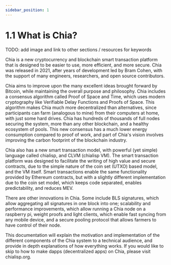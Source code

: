```yaml
---
sidebar_position: 1
---
```


# 1.1 What is Chia?

TODO: add image and link to other sections / resources for keywords

Chia is a new cryptocurrency and blockchain smart transaction platform that is designed to be easier to use,
more efficient, and more secure. Chia was released in 2021, after years of development led by Bram Cohen, with the support
of many engineers, researchers, and open source contributors.

Chia aims to improve upon the many excellent ideas brought forward by Bitcoin, while maintaining the overall purpose
and philosophy. Chia includes a consensus algorithm called Proof of Space and Time, which uses modern 
cryptography like Verifiable Delay Functions and Proofs of Space. This algorithm makes Chia much more decentralized than
alternatives, since participants can farm (analogous to mine) from their computers at home, with just some hard drives.
Chia has hundreds of thousands of full nodes securing the system, more than any other blockchain, and a healthy
ecosystem of pools. This new consensus has a much lower energy consumption compared to proof of work, and part of Chia's
vision involves improving the carbon footprint of the blockchain industry.

Chia also has a new smart transaction model, with powerful (yet simple) language called chialisp, and CLVM (chialisp VM).
The smart transaction platform was designed to facilitate the writing of high value and secure contracts, due to the 
simple nature of the coin set (UTXO) based model, and the VM itself. Smart transactions enable the same functionality provided 
by Ethereum contracts, but with a slightly different implementation due to the coin set model, which keeps code separated,
enables predictability, and reduces MEV.

There are other innovations in Chia. Some include BLS signatures, which allow aggregating all signatures in one block
into one; scalability and performance improvements, which allow running a Chia node on a raspberry pi, weight proofs
and light clients, which enable fast syncing from any mobile device, and a secure pooling protocol that allows farmers
to have control of their node.

This documentation will explain the motivation and implementation of the different components of the Chia system to a 
technical audience, and provide in depth explanations of how everything works. If you would like to skip to how to make dapps (decentralized
apps) on Chia, please visit chialisp.org.